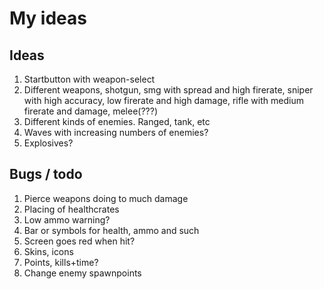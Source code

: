 # My ideas

## Ideas
1. Startbutton with weapon-select
2. Different weapons, shotgun, smg with spread and high firerate, sniper with high accuracy, low firerate and high damage, rifle with medium firerate and damage, melee(???)
2. Different kinds of enemies. Ranged, tank, etc
3. Waves with increasing numbers of enemies? 
4. Explosives?

## Bugs / todo
1. Pierce weapons doing to much damage
3. Placing of healthcrates 
4. Low ammo warning?
5. Bar or symbols for health, ammo and such
6. Screen goes red when hit?
8. Skins, icons
9. Points, kills+time?
9. Change enemy spawnpoints